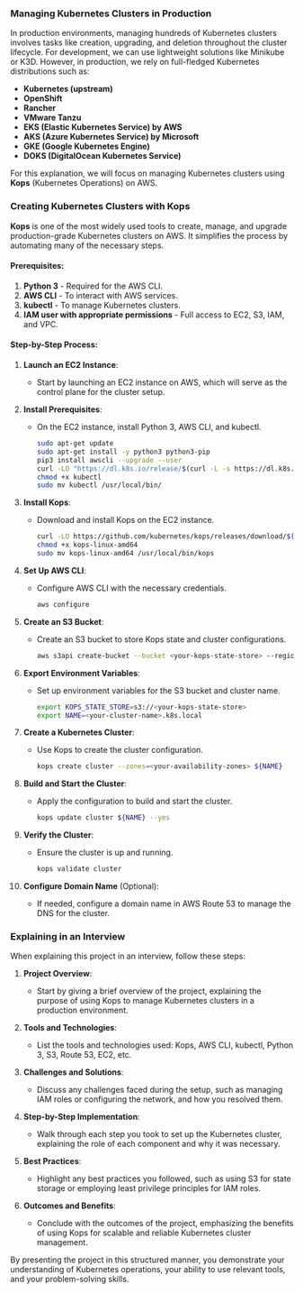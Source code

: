 ### Managing Kubernetes Clusters in Production

In production environments, managing hundreds of Kubernetes clusters involves tasks like creation, upgrading, and deletion throughout the cluster lifecycle. For development, we can use lightweight solutions like Minikube or K3D. However, in production, we rely on full-fledged Kubernetes distributions such as:

- **Kubernetes (upstream)**
- **OpenShift**
- **Rancher**
- **VMware Tanzu**
- **EKS (Elastic Kubernetes Service) by AWS**
- **AKS (Azure Kubernetes Service) by Microsoft**
- **GKE (Google Kubernetes Engine)**
- **DOKS (DigitalOcean Kubernetes Service)**

For this explanation, we will focus on managing Kubernetes clusters using **Kops** (Kubernetes Operations) on AWS.

### Creating Kubernetes Clusters with Kops

**Kops** is one of the most widely used tools to create, manage, and upgrade production-grade Kubernetes clusters on AWS. It simplifies the process by automating many of the necessary steps.

#### Prerequisites:
1. **Python 3** - Required for the AWS CLI.
2. **AWS CLI** - To interact with AWS services.
3. **kubectl** - To manage Kubernetes clusters.
4. **IAM user with appropriate permissions** - Full access to EC2, S3, IAM, and VPC.

#### Step-by-Step Process:

1. **Launch an EC2 Instance**:
   - Start by launching an EC2 instance on AWS, which will serve as the control plane for the cluster setup.

2. **Install Prerequisites**:
   - On the EC2 instance, install Python 3, AWS CLI, and kubectl.
     ```bash
     sudo apt-get update
     sudo apt-get install -y python3 python3-pip
     pip3 install awscli --upgrade --user
     curl -LO "https://dl.k8s.io/release/$(curl -L -s https://dl.k8s.io/release/stable.txt)/bin/linux/amd64/kubectl"
     chmod +x kubectl
     sudo mv kubectl /usr/local/bin/
     ```

3. **Install Kops**:
   - Download and install Kops on the EC2 instance.
     ```bash
     curl -LO https://github.com/kubernetes/kops/releases/download/$(curl -s https://api.github.com/repos/kubernetes/kops/releases/latest | grep tag_name | cut -d '"' -f 4)/kops-linux-amd64
     chmod +x kops-linux-amd64
     sudo mv kops-linux-amd64 /usr/local/bin/kops
     ```

4. **Set Up AWS CLI**:
   - Configure AWS CLI with the necessary credentials.
     ```bash
     aws configure
     ```

5. **Create an S3 Bucket**:
   - Create an S3 bucket to store Kops state and cluster configurations.
     ```bash
     aws s3api create-bucket --bucket <your-kops-state-store> --region <your-region> --create-bucket-configuration LocationConstraint=<your-region>
     ```

6. **Export Environment Variables**:
   - Set up environment variables for the S3 bucket and cluster name.
     ```bash
     export KOPS_STATE_STORE=s3://<your-kops-state-store>
     export NAME=<your-cluster-name>.k8s.local
     ```

7. **Create a Kubernetes Cluster**:
   - Use Kops to create the cluster configuration.
     ```bash
     kops create cluster --zones=<your-availability-zones> ${NAME}
     ```

8. **Build and Start the Cluster**:
   - Apply the configuration to build and start the cluster.
     ```bash
     kops update cluster ${NAME} --yes
     ```

9. **Verify the Cluster**:
   - Ensure the cluster is up and running.
     ```bash
     kops validate cluster
     ```

10. **Configure Domain Name** (Optional):
    - If needed, configure a domain name in AWS Route 53 to manage the DNS for the cluster.

### Explaining in an Interview

When explaining this project in an interview, follow these steps:

1. **Project Overview**:
   - Start by giving a brief overview of the project, explaining the purpose of using Kops to manage Kubernetes clusters in a production environment.

2. **Tools and Technologies**:
   - List the tools and technologies used: Kops, AWS CLI, kubectl, Python 3, S3, Route 53, EC2, etc.

3. **Challenges and Solutions**:
   - Discuss any challenges faced during the setup, such as managing IAM roles or configuring the network, and how you resolved them.

4. **Step-by-Step Implementation**:
   - Walk through each step you took to set up the Kubernetes cluster, explaining the role of each component and why it was necessary.

5. **Best Practices**:
   - Highlight any best practices you followed, such as using S3 for state storage or employing least privilege principles for IAM roles.

6. **Outcomes and Benefits**:
   - Conclude with the outcomes of the project, emphasizing the benefits of using Kops for scalable and reliable Kubernetes cluster management.

By presenting the project in this structured manner, you demonstrate your understanding of Kubernetes operations, your ability to use relevant tools, and your problem-solving skills.
